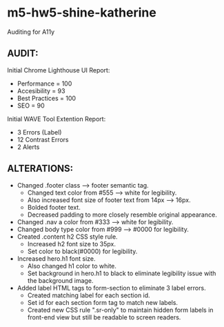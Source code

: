 # m5-hw5-shine-katherine
Auditing for A11y

## AUDIT:
Initial Chrome Lighthouse UI Report:
- Performance = 100
- Accesibility = 93
- Best Practices = 100
- SEO = 90

Initial WAVE Tool Extention Report:
- 3 Errors (Label)
- 12 Contrast Errors
- 2 Alerts

## ALTERATIONS:
- Changed .footer class --> footer semantic tag.
    - Changed text color from #555 --> white for legibility.
    - Also increased font size of footer text from 14px --> 16px.
    - Bolded footer text.
    - Decreased padding to more closely resemble original appearance.
- Changed .nav a color from #333 --> white for legibility.
- Changed body type color from #999 --> #0000 for legibility.
- Created .content h2 CSS style rule.
    - Increased h2 font size to 35px.
    - Set color to black(#0000) for legibility.
- Increased hero.h1 font size.
    - Also changed h1 color to white.
    - Set background in hero.h1 to black to eliminate legibility issue with the background image.
- Added label HTML tags to form-section to eliminate 3 label errors.
    - Created matching label for each section id.
    - Set id for each section form tag to match new labels.
    - Created new CSS rule ".sr-only" to maintain hidden form labels in front-end view but still be readable to screen readers.
